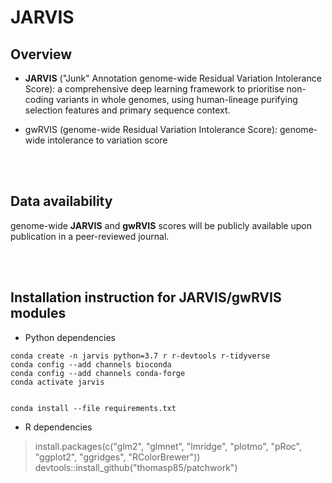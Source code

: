 # JARVIS

## Overview
- **JARVIS** ("Junk" Annotation genome-wide Residual Variation Intolerance Score): a comprehensive deep learning framework to prioritise non-coding variants in whole genomes, using human-lineage purifying selection features and primary sequence context.

- gwRVIS (genome-wide Residual Variation Intolerance Score): genome-wide intolerance to variation score


<br><br>

## Data availability
genome-wide **JARVIS** and **gwRVIS** scores will be publicly available upon publication in a peer-reviewed journal.


<br><br>


## Installation instruction for JARVIS/gwRVIS modules

- Python dependencies
```
conda create -n jarvis python=3.7 r r-devtools r-tidyverse 
conda config --add channels bioconda
conda config --add channels conda-forge
conda activate jarvis  


conda install --file requirements.txt  
```

- R dependencies 
> install.packages(c("glm2", "glmnet", "lmridge", "plotmo", "pRoc", "ggplot2", "ggridges", "RColorBrewer")) 
> devtools::install_github("thomasp85/patchwork")
